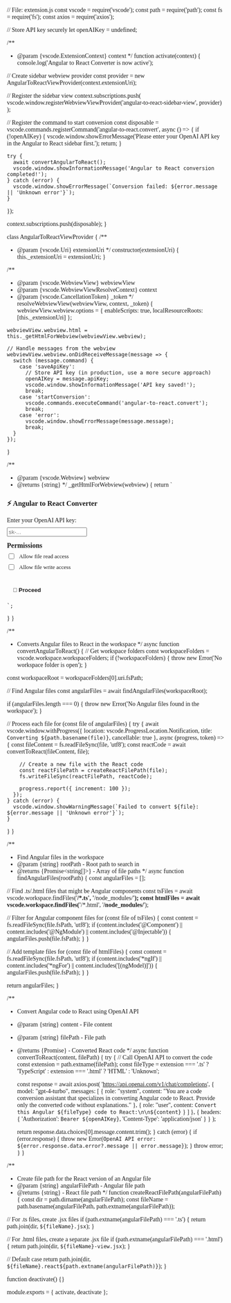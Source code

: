 // File: extension.js
const vscode = require('vscode');
const path = require('path');
const fs = require('fs');
const axios = require('axios');

// Store API key securely
let openAIKey = undefined;

/**
 * @param {vscode.ExtensionContext} context
 */
function activate(context) {
  console.log('Angular to React Converter is now active');

  // Create sidebar webview provider
  const provider = new AngularToReactViewProvider(context.extensionUri);
  
  // Register the sidebar view
  context.subscriptions.push(
    vscode.window.registerWebviewViewProvider('angular-to-react-sidebar-view', provider)
  );

  // Register the command to start conversion
  const disposable = vscode.commands.registerCommand('angular-to-react.convert', async () => {
    if (!openAIKey) {
      vscode.window.showErrorMessage('Please enter your OpenAI API key in the Angular to React sidebar first.');
      return;
    }

    try {
      await convertAngularToReact();
      vscode.window.showInformationMessage('Angular to React conversion completed!');
    } catch (error) {
      vscode.window.showErrorMessage(`Conversion failed: ${error.message || 'Unknown error'}`);
    }
  });

  context.subscriptions.push(disposable);
}

class AngularToReactViewProvider {
  /**
   * @param {vscode.Uri} extensionUri
   */
  constructor(extensionUri) {
    this._extensionUri = extensionUri;
  }

  /**
   * @param {vscode.WebviewView} webviewView
   * @param {vscode.WebviewViewResolveContext} context
   * @param {vscode.CancellationToken} _token
   */
  resolveWebviewView(webviewView, context, _token) {
    webviewView.webview.options = {
      enableScripts: true,
      localResourceRoots: [this._extensionUri]
    };

    webviewView.webview.html = this._getHtmlForWebview(webviewView.webview);

    // Handle messages from the webview
    webviewView.webview.onDidReceiveMessage(message => {
      switch (message.command) {
        case 'saveApiKey':
          // Store API key (in production, use a more secure approach)
          openAIKey = message.apiKey;
          vscode.window.showInformationMessage('API key saved!');
          break;
        case 'startConversion':
          vscode.commands.executeCommand('angular-to-react.convert');
          break;
        case 'error':
          vscode.window.showErrorMessage(message.message);
          break;
      }
    });
  }

  /**
   * @param {vscode.Webview} webview
   * @returns {string}
   */
  _getHtmlForWebview(webview) {
    return `
	<!DOCTYPE html>
<html lang="en">
<head>
  <meta charset="UTF-8" />
  <meta name="viewport" content="width=device-width, initial-scale=1.0"/>
  <title>Angular to React Converter</title>
  <style>
    body {
      padding: 16px;
      margin: 0 20px 0 0;
      font-family: var(--vscode-font-family);
      font-size: 14px;
      color: var(--vscode-foreground);
      background-color: var(--vscode-editor-background);
    }

    h3 {
      margin-top: 0;
      font-size: 1.2rem;
      font-weight: bold;
      color: var(--vscode-editor-foreground);
    }

    h4 {
      margin: 12px 0 6px;
      font-size: 1rem;
      color: var(--vscode-editor-foreground);
    }

    p {
      margin-bottom: 8px;
    }

	input[type="password"] {
		width: 100%;
		padding: 8px 14px 8px 10px;
		font-size: 13px;
		background-color: var(--vscode-input-background);
		color: var(--vscode-input-foreground);
		border: 1px solid var(--vscode-input-border, #444);
		border-radius: 4px;
		outline: none;
	}

    input[type="password"]:focus {
      border-color: var(--vscode-focusBorder);
    }

    .consent-group {
      margin-top: 12px;
    }

    .consent {
      display: flex;
      align-items: center;
      gap: 8px;
      margin-bottom: 6px;
      font-size: 13px;
    }

    button {
      background-color: var(--vscode-button-background);
      color: var(--vscode-button-foreground);
      border: none;
      padding: 8px 14px;
      font-weight: bold;
      font-size: 13px;
      border-radius: 5px;
      cursor: pointer;
      margin-top: 14px;
      transition: background-color 0.2s ease-in-out;
    }

    button:hover {
      background-color: var(--vscode-button-hoverBackground);
    }
  </style>
</head>
<body>
  <h3>⚡ Angular to React Converter</h3>

  <p>Enter your OpenAI API key:</p>
  <input type="password" id="apiKeyInput" placeholder="sk-..." />

  <div class="consent-group">
    <h4>Permissions</h4>
    <div class="consent">
      <input type="checkbox" id="readConsent" />
      <label for="readConsent">Allow file read access</label>
    </div>
    <div class="consent">
      <input type="checkbox" id="writeConsent" />
      <label for="writeConsent">Allow file write access</label>
    </div>
  </div>

  <button id="proceed">🚀 Proceed</button>

  <script>
    const vscode = acquireVsCodeApi();

    document.getElementById('proceed').addEventListener('click', () => {
      const apiKey = document.getElementById('apiKeyInput').value;
      const readConsent = document.getElementById('readConsent').checked;
      const writeConsent = document.getElementById('writeConsent').checked;

      if (!apiKey) {
        vscode.postMessage({ command: 'error', message: 'API key is required' });
        return;
      }

      if (!readConsent) {
        vscode.postMessage({ command: 'error', message: 'Read file permission is required' });
        return;
      }

      if (!writeConsent) {
        vscode.postMessage({ command: 'error', message: 'Write file permission is required' });
        return;
      }

      vscode.postMessage({ command: 'saveApiKey', apiKey });
      vscode.postMessage({ command: 'startConversion' });
    });
  </script>
</body>
</html>


	`;
  }
}

/**
 * Converts Angular files to React in the workspace
 */
async function convertAngularToReact() {
  // Get workspace folders
  const workspaceFolders = vscode.workspace.workspaceFolders;
  if (!workspaceFolders) {
    throw new Error('No workspace folder is open');
  }

  const workspaceRoot = workspaceFolders[0].uri.fsPath;
  
  // Find Angular files
  const angularFiles = await findAngularFiles(workspaceRoot);
  
  if (angularFiles.length === 0) {
    throw new Error('No Angular files found in the workspace');
  }
  
  // Process each file
  for (const file of angularFiles) {
    try {
      await vscode.window.withProgress({
        location: vscode.ProgressLocation.Notification,
        title: `Converting ${path.basename(file)}`,
        cancellable: true
      }, async (progress, token) => {
        const fileContent = fs.readFileSync(file, 'utf8');
        const reactCode = await convertToReact(fileContent, file);
        
        // Create a new file with the React code
        const reactFilePath = createReactFilePath(file);
        fs.writeFileSync(reactFilePath, reactCode);
        
        progress.report({ increment: 100 });
      });
    } catch (error) {
      vscode.window.showWarningMessage(`Failed to convert ${file}: ${error.message || 'Unknown error'}`);
    }
  }
}

/**
 * Find Angular files in the workspace
 * @param {string} rootPath - Root path to search in
 * @returns {Promise<string[]>} - Array of file paths
 */
async function findAngularFiles(rootPath) {
  const angularFiles = [];
  
  // Find .ts/.html files that might be Angular components
  const tsFiles = await vscode.workspace.findFiles('**/*.ts', '**/node_modules/**');
  const htmlFiles = await vscode.workspace.findFiles('**/*.html', '**/node_modules/**');
  
  // Filter for Angular component files
  for (const file of tsFiles) {
    const content = fs.readFileSync(file.fsPath, 'utf8');
    if (content.includes('@Component') || content.includes('@NgModule') || content.includes('@Injectable')) {
      angularFiles.push(file.fsPath);
    }
  }
  
  // Add template files
  for (const file of htmlFiles) {
    const content = fs.readFileSync(file.fsPath, 'utf8');
    if (content.includes('*ngIf') || content.includes('*ngFor') || content.includes('[(ngModel)]')) {
      angularFiles.push(file.fsPath);
    }
  }
  
  return angularFiles;
}

/**
 * Convert Angular code to React using OpenAI API
 * @param {string} content - File content
 * @param {string} filePath - File path
 * @returns {Promise<string>} - Converted React code
 */
async function convertToReact(content, filePath) {
  try {
    // Call OpenAI API to convert the code
    const extension = path.extname(filePath);
    const fileType = extension === '.ts' ? 'TypeScript' : extension === '.html' ? 'HTML' : 'Unknown';
    
    const response = await axios.post(
      'https://api.openai.com/v1/chat/completions',
      {
        model: "gpt-4-turbo",
        messages: [
          {
            role: "system",
            content: "You are a code conversion assistant that specializes in converting Angular code to React. Provide only the converted code without explanations."
          },
          {
            role: "user",
            content: `Convert this Angular ${fileType} code to React:\n\n${content}`
          }
        ]
      },
      {
        headers: {
          'Authorization': `Bearer ${openAIKey}`,
          'Content-Type': 'application/json'
        }
      }
    );
    
    return response.data.choices[0].message.content.trim();
  } catch (error) {
    if (error.response) {
      throw new Error(`OpenAI API error: ${error.response.data.error?.message || error.message}`);
    }
    throw error;
  }
}

/**
 * Create file path for the React version of an Angular file
 * @param {string} angularFilePath - Angular file path
 * @returns {string} - React file path
 */
function createReactFilePath(angularFilePath) {
  const dir = path.dirname(angularFilePath);
  const fileName = path.basename(angularFilePath, path.extname(angularFilePath));
  
  // For .ts files, create .jsx files
  if (path.extname(angularFilePath) === '.ts') {
    return path.join(dir, `${fileName}.jsx`);
  }
  
  // For .html files, create a separate .jsx file
  if (path.extname(angularFilePath) === '.html') {
    return path.join(dir, `${fileName}-view.jsx`);
  }
  
  // Default case
  return path.join(dir, `${fileName}.react${path.extname(angularFilePath)}`);
}

function deactivate() {}

module.exports = {
  activate,
  deactivate
};
